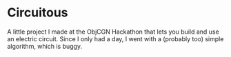 Circuitous
==========

A little project I made at the ObjCGN Hackathon that lets you build and use an electric circuit. Since I only had a day, I went with a (probably too) simple algorithm, which is buggy.
